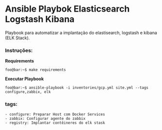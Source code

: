 # Ansible Playbok Elasticsearch Logstash Kibana

Playbook para automatizar a implantação do elastisearch, logstash e kibana (ELK Stack).

### Instruções:

<strong>Requirements</strong>

```console
foo@bar:~$ make requirements
```

<strong>Executar Playbook</strong>

```console
foo@bar:~$ ansible-playbook -i inventories/gcp.yml site.yml --tags configure,zabbix, elk
```

### tags:

    - configure: Preparar Host com Docker Services
    - zabbix: Configurar agente do zabbix
    - registry: Implantar contêineres do elk stask